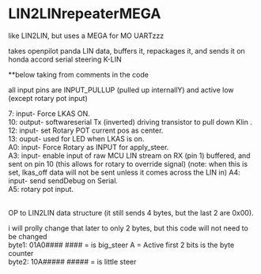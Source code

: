 # LIN2LINrepeaterMEGA

like LIN2LIN, but uses a MEGA for MO UARTzzz


takes openpilot panda LIN data, buffers it, repackages it, and sends it on honda accord serial steering K-LIN

**below taking from comments in the code

 all input pins are INPUT_PULLUP (pulled up internallY) and active low (except rotary pot input)

7: input- Force LKAS ON.<br>
10: output- softwareserial Tx (inverted) driving transistor to pull down Klin .<br>
12: input- set Rotary POT current pos as center.<br>
13: ouput- used for LED when LKAS is on.<br>
A0: input- Force Rotary as INPUT for apply_steer.<br>
A3: input- enable input of raw MCU LIN stream on RX (pin 1) buffered, and sent on pin 10 (this allows for rotary to override signal) (note: when this is set, lkas_off data will not be sent unless it comes across the LIN in)
A4: input- send sendDebug on Serial.<br>
A5: rotary pot input.<br><br>

OP to LIN2LIN data structure (it still sends 4 bytes, but the last 2 are 0x00).

i will prolly change that later to only 2 bytes, but this code will not need to be changed<br>
byte1: 01A0####    #### = is big_steer   A = Active   first 2 bits is the byte counter<br>
byte2: 10A#####    ##### = is little steer
